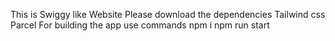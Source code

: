 This is Swiggy like Website 
Please download the dependencies 
Tailwind css
Parcel 
For building the app 
use commands
npm i 
npm run start
